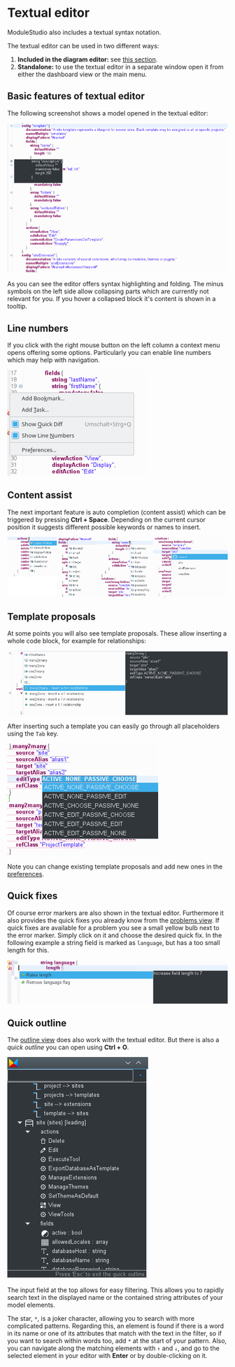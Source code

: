 # Textual editor

ModuleStudio also includes a textual syntax notation.

The textual editor can be used in two different ways:

1. **Included in the diagram editor:** see [this section](32-DiagramEditor.md#embedded-textual-editor).
2. **Standalone:** to use the textual editor in a separate window open it from either the dashboard view or the main menu.

## Basic features of textual editor

The following screenshot shows a model opened in the textual editor:

![Example of textual editor](images/textual_example.png "Example of textual editor")

As you can see the editor offers syntax highlighting and folding. The minus symbols on the left side allow collapsing parts which are currently not relevant for you. If you hover a collapsed block it's content is shown in a tooltip.

## Line numbers

If you click with the right mouse button on the left column a context menu opens offering some options. Particularly you can enable line numbers which may help with navigation.

![Textual editor with line numbers](images/textual_line_numbers.png "Textual editor with line numbers")

## Content assist

The next important feature is auto completion (content assist) which can be triggered by pressing **Ctrl + Space**. Depending on the current cursor position it suggests different possible keywords or names to insert.

![Auto completion at different positions](images/textual_content_assist.png "Auto completion at different positions")

## Template proposals

At some points you will also see template proposals. These allow inserting a whole code block, for example for relationships:

![Template proposals](images/textual_template_proposal.png "Template proposals")

After inserting such a template you can easily go through all placeholders using the `Tab` key.

![Placeholders in templates](images/textual_template_proposal_placeholders.png "Placeholders in templates")

Note you can change existing template proposals and add new ones in the [preferences](38-Preferences.md#template-settings).

## Quick fixes

Of course error markers are also shown in the textual editor. Furthermore it also provides the quick fixes you already know from the [problems view](33-Views.md#problems-view). If quick fixes are available for a problem you see a small yellow bulb next to the error marker. Simply click on it and choose the desired quick fix. In the following example a string field is marked as `language`, but has a too small length for this.

![Quick fixes in textual editor](images/textual_quickfix.png "Quick fixes in textual editor")

## Quick outline

The [outline view](33-Views.md#outline-view) does also work with the textual editor. But there is also a *quick outline* you can open using **Ctrl + O**.

![Quick outline view](images/textual_quick_outline.png "Quick outline view")

The input field at the top allows for easy filtering. This allows you to rapidly search text in the displayed name or the contained string attributes of your model elements.

The star, `*`, is a joker character, allowing you to search with more complicated patterns. Regarding this, an element is found if there is a word in its name or one of its attributes that match with the text in the filter, so if you want to search within words too, add `*` at the start of your pattern. Also, you can navigate along the matching elements with `↑` and `↓`, and go to the selected element in your editor with **Enter** or by double-clicking on it.
